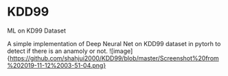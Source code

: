# KDD99
ML on KD99 Dataset

A simple implementation of Deep Neural Net on KDD99 dataset in pytorh to detect if there is an anamoly or not. 
![image]{https://github.com/shahjui2000/KDD99/blob/master/Screenshot%20from%202019-11-12%2003-51-04.png}
